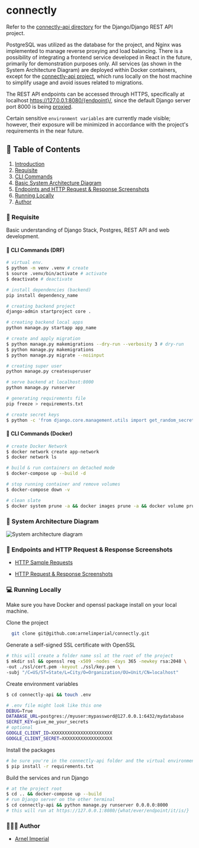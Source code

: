 <a name="intro"></a>

# connectly

Refer to the [connectly-api directory](https://github.com/arnelimperial/connectly/tree/main/connectly-api) for the Django/Django REST API project.

PostgreSQL was utilized as the database for the project, and Nginx was implemented to manage reverse proxying and load balancing. There is a possibility of integrating a frontend service developed in React in the future, primarily for demonstration purposes only. All services (as shown in the System Architecture Diagram) are deployed within Docker containers, except for the [connectly-api project](https://github.com/arnelimperial/connectly/tree/main/connectly-api), which runs locally on the host machine to simplify usage and avoid issues related to migrations. 

The REST API endpoints can be accessed through HTTPS, specifically at localhost https://127.0.0.1:8080/{endpoint}/, since the default Django server port 8000 is being [proxied](https://github.com/arnelimperial/connectly/blob/main/nginx/nginx.conf).

Certain sensitive `environment variables` are currently made visible; however, their exposure will be minimized in accordance with the project's requirements in the near future.

## 🧬 Table of Contents

1. [ Introduction ](#intro)
2. [ Requisite ](#requisite)
4. [ CLI Commands ](#commands)
5. [ Basic System Architecture Diagram ](#diagram)
6. [ Endpoints and HTTP Request & Response Screenshots ](#ss)
7. [ Running Locally ](#rl)
8. [ Author ](#author)

<a name="requisite"></a>

### 🤔 Requisite

Basic understanding of Django Stack, Postgres, REST API and web development.


<a name="commands"></a>


#### 🤖 CLI Commands (DRF)

```bash
# virtual env.
$ python -m venv .venv # create
$ source .venv/bin/activate # activate
$ deactivate # deactivate

# install dependencies (backend)
pip install dependency_name

# creating backend project
django-admin startproject core .

# creating backend local apps
python manage.py startapp app_name

# create and apply migration
$ python manage.py makemigrations --dry-run --verbosity 3 # dry-run
$ python manage.py makemigrations
$ python manage.py migrate --noiinput

# creating super user
python manage.py createsuperuser

# serve backend at localhost:8000
python manage.py runserver

# generating requirements file
pip freeze > requirements.txt

# create secret keys
$ python -c 'from django.core.management.utils import get_random_secret_key; print(get_random_secret_key())'
```

#### 🤖 CLI Commands (Docker)

```bash
# create Docker Network
$ docker network create app-network
$ docker network ls

# build & run containers on detached mode
$ docker-compose up --build -d

# stop running container and remove volumes
$ docker-compose down -v

# clean slate
$ docker system prune -a && docker images prune -a && docker volume prune -a
```


<a name="diagram"></a>

### 🔗 System Architecture Diagram

![System architecture diagram](https://drive.google.com/uc?id=1W9vta3B3OZl48e0kVfaOzcS0ITPIoZ-Z)


<a name="ss"></a>

### 📌 Endpoints and HTTP Request & Response Screenshots

- [HTTP Sample Requests](https://github.com/arnelimperial/connectly/blob/main/rest.http)

- [HTTP Request & Response Screenshots](https://github.com/arnelimperial/connectly/blob/main/HTTP.md)



<a name="rl"></a>



### 💻 Running Locally

Make sure you have Docker and openssl package install on your local machine.  

Clone the project

```bash
  git clone git@github.com:arnelimperial/connectly.git
```

Generate a self-signed SSL certificate with OpenSSL

```bash
# this will create a folder name ssl at the root of the project
$ mkdir ssl && openssl req -x509 -nodes -days 365 -newkey rsa:2048 \
-out ./ssl/cert.pem -keyout ./ssl/key.pem \
-subj "/C=US/ST=State/L=City/O=Organization/OU=Unit/CN=localhost"
```

Create environment variables

```bash
$ cd connectly-api && touch .env

# .env file might look like this one
DEBUG=True
DATABASE_URL=postgres://myuser:mypassword@127.0.0.1:6432/mydatabase
SECRET_KEY=give_me_your_secrets
# optional
GOOGLE_CLIENT_ID=XXXXXXXXXXXXXXXXXXXXXXX
GOOGLE_CLIENT_SECRET=XXXXXXXXXXXXXXXXXXX
```

Install the packages 

```bash
# be sure you're in the connectly-api folder and the virtual environment is activated
$ pip install -r requirements.txt
```

Build the services and run Django

```bash
# at the project root
$ cd .. && docker-compose up --build
# run Django server on the other terminal
$ cd connectly-api && python manage.py runserver 0.0.0.0:8000
# this will run at https://127.0.0.1:8080/{what/ever/endpoint/it/is/}
```


<a name="author"></a>


### 👨🏻‍💻 Author

- [Arnel Imperial](https://github.com/arnelimperial)

